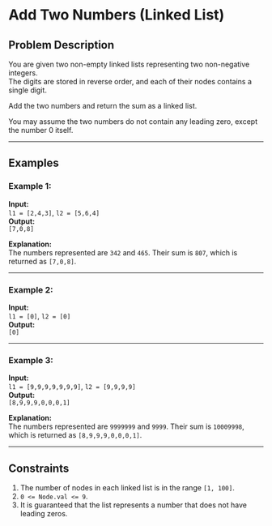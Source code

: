 # Add Two Numbers (Linked List)

## Problem Description

You are given two non-empty linked lists representing two non-negative integers.  
The digits are stored in reverse order, and each of their nodes contains a single digit.  

Add the two numbers and return the sum as a linked list.

You may assume the two numbers do not contain any leading zero, except the number 0 itself.

---

## Examples

### Example 1:
**Input:**  
`l1 = [2,4,3]`, `l2 = [5,6,4]`  
**Output:**  
`[7,0,8]`  

**Explanation:**  
The numbers represented are `342` and `465`. Their sum is `807`, which is returned as `[7,0,8]`.

---

### Example 2:
**Input:**  
`l1 = [0]`, `l2 = [0]`  
**Output:**  
`[0]`

---

### Example 3:
**Input:**  
`l1 = [9,9,9,9,9,9,9]`, `l2 = [9,9,9,9]`  
**Output:**  
`[8,9,9,9,0,0,0,1]`  

**Explanation:**  
The numbers represented are `9999999` and `9999`. Their sum is `10009998`, which is returned as `[8,9,9,9,0,0,0,1]`.

---

## Constraints

1. The number of nodes in each linked list is in the range `[1, 100]`.
2. `0 <= Node.val <= 9`.
3. It is guaranteed that the list represents a number that does not have leading zeros.
